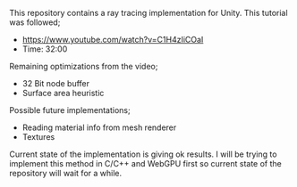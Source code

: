 This repository contains a ray tracing implementation for Unity.
This tutorial was followed;
- https://www.youtube.com/watch?v=C1H4zIiCOaI
- Time: 32:00

Remaining optimizations from the video;
- 32 Bit node buffer
- Surface area heuristic

Possible future implementations;
- Reading material info from mesh renderer
- Textures

Current state of the implementation is giving ok results. I will be trying to implement this method in C/C++ and WebGPU first so current state of the repository will wait for a while.
